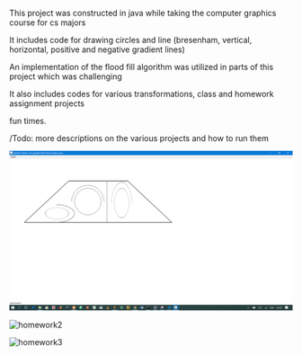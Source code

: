 This project was constructed in java while taking the computer graphics course for cs majors

It includes code for drawing circles and line (bresenham, vertical, horizontal, positive and negative gradient lines)

An implementation of the flood fill algorithm was utilized in parts of this project which was challenging

It also includes codes for various transformations, class and homework assignment projects

fun times.

/Todo: more descriptions on the various projects and how to run them

![homework 1](homework1.png)

![homework2](homeowrk2.png)

![homework3](homeowrk3.png)